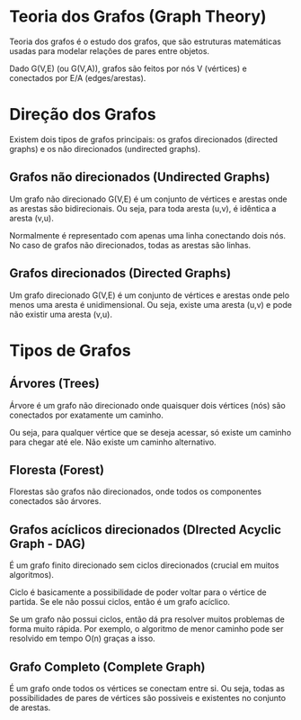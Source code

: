 # Teoria dos Grafos (Graph Theory)

Teoria dos grafos é o estudo dos grafos, que são estruturas matemáticas usadas para modelar relações de pares entre objetos.

Dado G(V,E) (ou G(V,A)), grafos são feitos por nós V (vértices) e conectados por E/A (edges/arestas).

# Direção dos Grafos

Existem dois tipos de grafos principais: os grafos direcionados (directed graphs) e os não direcionados (undirected graphs).

## Grafos não direcionados (Undirected Graphs)

Um grafo não direcionado G(V,E) é um conjunto de vértices e arestas onde as arestas são bidirecionais. Ou seja, para toda aresta (u,v), é idêntica a aresta (v,u).

Normalmente é representado com apenas uma linha conectando dois nós. No caso de grafos não direcionados, todas as arestas são linhas.

## Grafos direcionados (Directed Graphs)

Um grafo direcionado G(V,E) é um conjunto de vértices e arestas onde pelo menos uma aresta é unidimensional. Ou seja, existe uma aresta (u,v) e pode não existir uma aresta (v,u).

# Tipos de Grafos

## Árvores (Trees)

Árvore é um grafo não direcionado onde quaisquer dois vértices (nós) são conectados por exatamente um caminho.

Ou seja, para qualquer vértice que se deseja acessar, só existe um caminho para chegar até ele. Não existe um caminho alternativo.

## Floresta (Forest)

Florestas são grafos não direcionados, onde todos os componentes conectados são árvores.

## Grafos acíclicos direcionados (DIrected Acyclic Graph - DAG)

É um grafo finito direcionado sem ciclos direcionados (crucial em muitos algoritmos).

Ciclo é basicamente a possibilidade de poder voltar para o vértice de partida. Se ele não possui ciclos, então é um grafo acíclico.

Se um grafo não possui ciclos, então dá pra resolver muitos problemas de forma muito rápida. Por exemplo, o algoritmo de menor caminho pode ser resolvido em tempo O(n) graças a isso.

## Grafo Completo (Complete Graph)

É um grafo onde todos os vértices se conectam entre si. Ou seja, todas as possibilidades de pares de vértices são possiveis e existentes no conjunto de arestas.